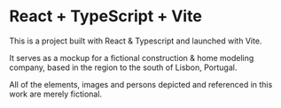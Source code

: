# React + TypeScript + Vite

This is a project built with React & Typescript and launched with Vite.

It serves as a mockup for a fictional construction & home modeling company, based in the region to the south of Lisbon, Portugal.

All of the elements, images and persons depicted and referenced in this work are merely fictional.

